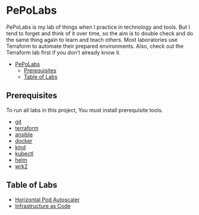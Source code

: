 # PePoLabs

PePoLabs is my lab of things when I practice in technology and tools. But I tend to forget and think of it over time, so the aim is to double check and do the same thing again to learn and teach others.
Most laboratories use Terraform to automate their prepared environments. Also, check out the Terraform lab first if you don't already know it.

- [PePoLabs](#pepolabs)
  - [Prerequisites](#prerequisites)
  - [Table of Labs](#table-of-labs)

## Prerequisites

To run all labs in this project, You must install prerequisite tools.

- [git](#git)
- [terraform](#terraform)
- [ansible](#ansible)
- [docker](#docker)
- [kind](#kind)
- [kubectl](#kubectl)
- [helm](#helm)
- [wrk2](#wrk2)

## Table of Labs

- [Horizontal Pod Autoscaler](#asd)
- [Infrastructure as Code](#IaC)
